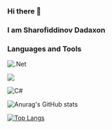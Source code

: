 ### Hi there 👋

<H3>I am Sharofiddinov Dadaxon</H3>


### Languages and Tools

![.Net](https://img.shields.io/badge/-Framework-090909?style=for-the-badge&logo=.net&logoColor=E5D3FF)

<img src="https://img.shields.io/badge/Python-3776AB?style=for-the-badge&logo=python&logoColor=white" />

![C#](https://img.shields.io/badge/-C#-090909?style=for-the-badge&logo=C%2b%2b&logoColor=6296CC)

                                          
![Anurag's GitHub stats](https://github-readme-stats.vercel.app/api?username=pragramist-07&show_icons=true&theme=dracula)

[![Top Langs](https://github-readme-stats.vercel.app/api/top-langs/?username=pragramist-07)](https://github.com/anuraghazra/github-readme-stats)



